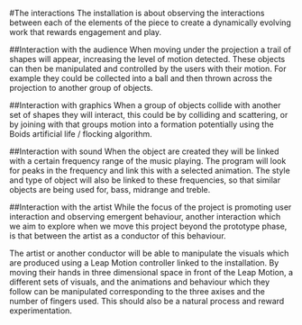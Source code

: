 #The interactions
The installation is about observing the interactions between each of the elements of the piece to create a dynamically evolving work that rewards engagement and play.

##Interaction with the audience
When moving under the projection a trail of shapes will appear, increasing the level of motion detected. These objects can then be manipulated and controlled by the users with their motion. For example they could be collected into a ball and then thrown across the projection to another group of objects.

##Interaction with graphics
When a group of objects collide with another set of shapes they will interact, this could be by colliding and scattering, or by joining with that groups motion into a formation potentially using the Boids artificial life / flocking algorithm.

##Interaction with sound
When the object are created they will be linked with a certain frequency range of the music playing. The program will look for peaks in the frequency and link this with a selected animation. The style and type of object will also be linked to these frequencies, so that similar objects are being used for, bass, midrange and treble.

##Interaction with the artist
While the focus of the project is promoting user interaction and observing emergent behaviour,  another interaction which we aim to explore when we move this project beyond the prototype phase, is that between the artist as a conductor of this behaviour. 

The artist or another conductor will be able to manipulate the visuals which are produced using a Leap Motion controller linked to the installation. By moving their hands in three dimensional space in front of the Leap Motion, a different sets of visuals, and the animations and behaviour which they follow can be manipulated corresponding to the three axises and the number of fingers used. This should also be a natural process and reward experimentation.
